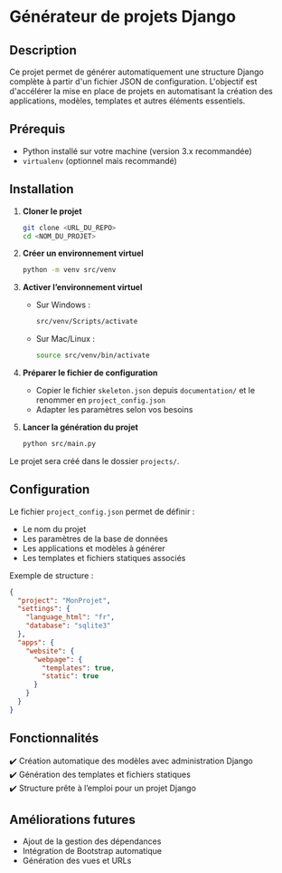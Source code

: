 # Générateur de projets Django

## Description  
Ce projet permet de générer automatiquement une structure Django complète à partir d'un fichier JSON de configuration. L'objectif est d'accélérer la mise en place de projets en automatisant la création des applications, modèles, templates et autres éléments essentiels.

## Prérequis  
- Python installé sur votre machine (version 3.x recommandée)  
- `virtualenv` (optionnel mais recommandé)  

## Installation  

1. **Cloner le projet**  
   ```sh
   git clone <URL_DU_REPO>
   cd <NOM_DU_PROJET>
   ```

2. **Créer un environnement virtuel**  
   ```sh
   python -m venv src/venv
   ```

3. **Activer l’environnement virtuel**  
   - Sur Windows :  
     ```sh
     src/venv/Scripts/activate
     ```
   - Sur Mac/Linux :  
     ```sh
     source src/venv/bin/activate
     ```

4. **Préparer le fichier de configuration**  
   - Copier le fichier `skeleton.json` depuis `documentation/` et le renommer en `project_config.json`  
   - Adapter les paramètres selon vos besoins  

5. **Lancer la génération du projet**  
   ```sh
   python src/main.py
   ```

Le projet sera créé dans le dossier `projects/`.

## Configuration  
Le fichier `project_config.json` permet de définir :  
- Le nom du projet  
- Les paramètres de la base de données  
- Les applications et modèles à générer  
- Les templates et fichiers statiques associés  

Exemple de structure :
```json
{
  "project": "MonProjet",
  "settings": {
    "language_html": "fr",
    "database": "sqlite3"
  },
  "apps": {
    "website": {
      "webpage": {
        "templates": true,
        "static": true
      }
    }
  }
}
```

## Fonctionnalités  
✔️ Création automatique des modèles avec administration Django  
✔️ Génération des templates et fichiers statiques  
✔️ Structure prête à l’emploi pour un projet Django  

## Améliorations futures  
- Ajout de la gestion des dépendances  
- Intégration de Bootstrap automatique  
- Génération des vues et URLs  

